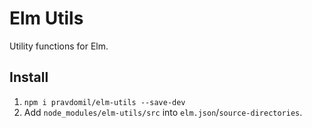 # Elm Utils

Utility functions for Elm.

## Install

1. `npm i pravdomil/elm-utils --save-dev`
1. Add `node_modules/elm-utils/src` into `elm.json`/`source-directories`.
